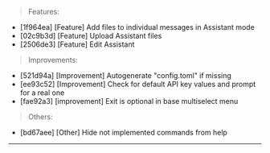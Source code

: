 > Features:
- [1f964ea] [Feature] Add files to individual  messages in Assistant mode
- [02c9b3d] [Feature] Upload Assistant files
- [2506de3] [Feature] Edit Assistant

> Improvements:
- [521d94a] [Improvement] Autogenerate "config.toml" if missing
- [ee93c52] [Improvement] Check for default API key values and prompt for a real one
- [fae92a3] [improvement] Exit is optional in base multiselect menu

> Others:
- [bd67aee] [Other] Hide not implemented commands from help


---
